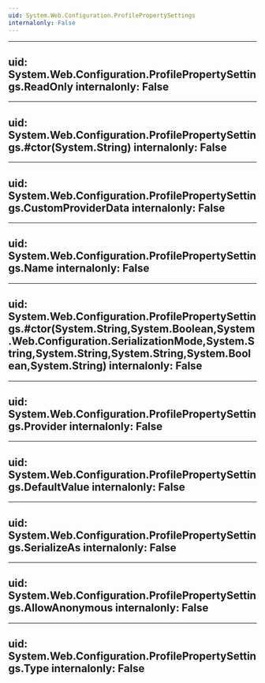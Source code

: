 ```yaml
---
uid: System.Web.Configuration.ProfilePropertySettings
internalonly: False
---
```


---
uid: System.Web.Configuration.ProfilePropertySettings.ReadOnly
internalonly: False
---

---
uid: System.Web.Configuration.ProfilePropertySettings.#ctor(System.String)
internalonly: False
---

---
uid: System.Web.Configuration.ProfilePropertySettings.CustomProviderData
internalonly: False
---

---
uid: System.Web.Configuration.ProfilePropertySettings.Name
internalonly: False
---

---
uid: System.Web.Configuration.ProfilePropertySettings.#ctor(System.String,System.Boolean,System.Web.Configuration.SerializationMode,System.String,System.String,System.String,System.Boolean,System.String)
internalonly: False
---

---
uid: System.Web.Configuration.ProfilePropertySettings.Provider
internalonly: False
---

---
uid: System.Web.Configuration.ProfilePropertySettings.DefaultValue
internalonly: False
---

---
uid: System.Web.Configuration.ProfilePropertySettings.SerializeAs
internalonly: False
---

---
uid: System.Web.Configuration.ProfilePropertySettings.AllowAnonymous
internalonly: False
---

---
uid: System.Web.Configuration.ProfilePropertySettings.Type
internalonly: False
---
